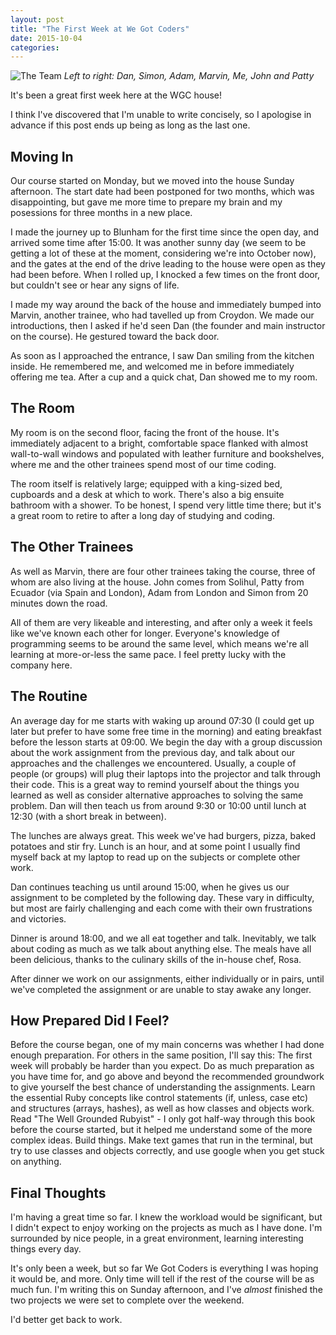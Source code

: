 ```yaml
---
layout: post
title: "The First Week at We Got Coders"
date: 2015-10-04
categories:
---
```


![The Team](https://pbs.twimg.com/media/CQVPnQbWoAAPm2M.jpg:large)
*Left to right: Dan, Simon, Adam, Marvin, Me, John and Patty*

It's been a great first week here at the WGC house!

I think I've discovered that I'm unable to write concisely, so I apologise in advance if this post ends up being as long as the last one.

Moving In
---------
Our course started on Monday, but we moved into the house Sunday afternoon. The start date had been postponed for two months, which was disappointing, but gave me more time to prepare my brain and my posessions for three months in a new place.

I made the journey up to Blunham for the first time since the open day, and arrived some time after 15:00. It was another sunny day (we seem to be getting a lot of these at the moment, considering we're into October now), and the gates at the end of the drive leading to the house were open as they had been before. When I rolled up, I knocked a few times on the front door, but couldn't see or hear any signs of life.

I made my way around the back of the house and immediately bumped into Marvin, another trainee, who had tavelled up from Croydon. We made our introductions, then I asked if he'd seen Dan (the founder and main instructor on the course). He gestured toward the back door.

As soon as I approached the entrance, I saw Dan smiling from the kitchen inside. He remembered me, and welcomed me in before immediately offering me tea. After a cup and a quick chat, Dan showed me to my room.

The Room
--------
My room is on the second floor, facing the front of the house. It's immediately adjacent to a bright, comfortable space flanked with almost wall-to-wall windows and populated with leather furniture and bookshelves, where me and the other trainees spend most of our time coding.

The room itself is relatively large; equipped with a king-sized bed, cupboards and a desk at which to work. There's also a big ensuite bathroom with a shower. To be honest, I spend very little time there; but it's a great room to retire to after a long day of studying and coding.

The Other Trainees
------------------
As well as Marvin, there are four other trainees taking the course, three of whom are also living at the house. John comes from Solihul, Patty from Ecuador (via Spain and London), Adam from London and Simon from 20 minutes down the road.

All of them are very likeable and interesting, and after only a week it feels like we've known each other for longer. Everyone's knowledge of programming seems to be around the same level, which means we're all learning at more-or-less the same pace. I feel pretty lucky with the company here.

The Routine
-----------
An average day for me starts with waking up around 07:30 (I could get up later but prefer to have some free time in the morning) and eating breakfast before the lesson starts at 09:00. We begin the day with a group discussion about the work assignment from the previous day, and talk about our approaches and the challenges we encountered. Usually, a couple of people (or groups) will plug their laptops into the projector and talk through their code. This is a great way to remind yourself about the things you learned as well as consider alternative approaches to solving the same problem. Dan will then teach us from around 9:30 or 10:00 until lunch at 12:30 (with a short break in between).

The lunches are always great. This week we've had burgers, pizza, baked potatoes and stir fry. Lunch is an hour, and at some point I usually find myself back at my laptop to read up on the subjects or complete other work.

Dan continues teaching us until around 15:00, when he gives us our assignment to be completed by the following day. These vary in difficulty, but most are fairly challenging and each come with their own frustrations and victories.

Dinner is around 18:00, and we all eat together and talk. Inevitably, we talk about coding as much as we talk about anything else. The meals have all been delicious, thanks to the culinary skills of the in-house chef, Rosa.

After dinner we work on our assignments, either individually or in pairs, until we've completed the assignment or are unable to stay awake any longer.

How Prepared Did I Feel?
------------------------
Before the course began, one of my main concerns was whether I had done enough preparation. For others in the same position, I'll say this: The first week will probably be harder than you expect. Do as much preparation as you have time for, and go above and beyond the recommended groundwork to give yourself the best chance of understanding the assignments. Learn the essential Ruby concepts like control statements (if, unless, case etc) and structures (arrays, hashes), as well as how classes and objects work. Read "The Well Grounded Rubyist" - I only got half-way through this book before the course started, but it helped me understand some of the more complex ideas. Build things. Make text games that run in the terminal, but try to use classes and objects correctly, and use google when you get stuck on anything.

Final Thoughts
--------------
I'm having a great time so far. I knew the workload would be significant, but I didn't expect to enjoy working on the projects as much as I have done. I'm surrounded by nice people, in a great environment, learning interesting things every day.

It's only been a week, but so far We Got Coders is everything I was hoping it would be, and more. Only time will tell if the rest of the course will be as much fun. I'm writing this on Sunday afternoon, and I've *almost* finished the two projects we were set to complete over the weekend.

I'd better get back to work.
